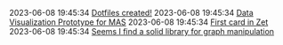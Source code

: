 2023-06-08 19:45:34 [Dotfiles created!](/home/runner/work/openzet/openzet/cards/f391a61d-f442-43e4-8675-f1e42ff10337/README.md)
2023-06-08 19:45:34 [Data Visualization Prototype for MAS](/home/runner/work/openzet/openzet/cards/eac74df1-0393-43ff-bd31-2769cbc009cd/README.md)
2023-06-08 19:45:34 [First card in Zet](/home/runner/work/openzet/openzet/cards/4791ab43-aa44-4a00-af1c-d72814c44462/README.md)
2023-06-08 19:45:34 [Seems I find a solid library for graph manipulation](/home/runner/work/openzet/openzet/cards/46198cb9-6693-4108-bcbf-7f4064cbce01/README.md)
